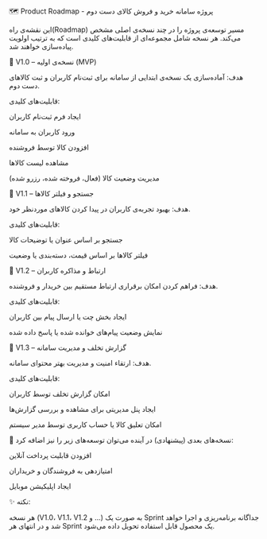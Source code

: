 🗺️ Product Roadmap - پروژه سامانه خرید و فروش کالای دست دوم


این نقشه‌ی راه(Roadmap) مسیر توسعه‌ی پروژه را در چند نسخه‌ی اصلی مشخص می‌کند. هر نسخه شامل مجموعه‌ای از قابلیت‌های کلیدی است که به ترتیب اولویت پیاده‌سازی خواهند شد.

🎯 V1.0 – نسخه‌ی اولیه (MVP)


هدف: آماده‌سازی یک نسخه‌ی ابتدایی از سامانه برای ثبت‌نام کاربران و ثبت کالاهای دست دوم.

قابلیت‌های کلیدی:

ایجاد فرم ثبت‌نام کاربران

ورود کاربران به سامانه

افزودن کالا توسط فروشنده

مشاهده لیست کالاها

مدیریت وضعیت کالا (فعال، فروخته شده، رزرو شده)

🔎 V1.1 – جستجو و فیلتر کالاها


هدف: بهبود تجربه‌ی کاربران در پیدا کردن کالاهای موردنظر خود.

قابلیت‌های کلیدی:

جستجو بر اساس عنوان یا توضیحات کالا

فیلتر کالاها بر اساس قیمت، دسته‌بندی یا وضعیت

💬 V1.2 – ارتباط و مذاکره کاربران


هدف: فراهم کردن امکان برقراری ارتباط مستقیم بین خریدار و فروشنده.

قابلیت‌های کلیدی:

ایجاد بخش چت یا ارسال پیام بین کاربران

نمایش وضعیت پیام‌های خوانده شده یا پاسخ داده شده

🚨 V1.3 – گزارش تخلف و مدیریت سامانه


هدف: ارتقاء امنیت و مدیریت بهتر محتوای سامانه.

قابلیت‌های کلیدی:

امکان گزارش تخلف توسط کاربران

ایجاد پنل مدیریتی برای مشاهده و بررسی گزارش‌ها

امکان تعلیق کالا یا حساب کاربری توسط مدیر سیستم

🚀 نسخه‌های بعدی (پیشنهادی)
در آینده می‌توان توسعه‌های زیر را نیز اضافه کرد:

افزودن قابلیت پرداخت آنلاین

امتیازدهی به فروشندگان و خریداران

ایجاد اپلیکیشن موبایل

✨ نکته:

هر نسخه (V1.0، V1.1، V1.2 و ...) به صورت یک Sprint جداگانه برنامه‌ریزی و اجرا خواهد شد و در انتهای هر Sprint یک محصول قابل استفاده تحویل داده می‌شود.

